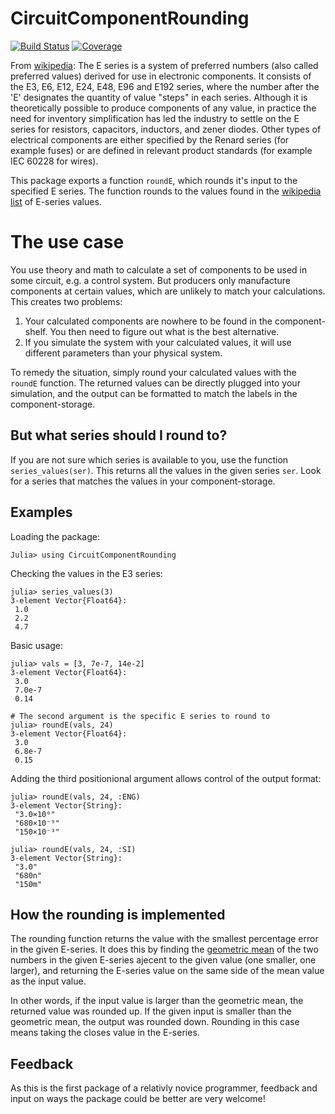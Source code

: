 # CircuitComponentRounding

<!---[![Stable](https://img.shields.io/badge/docs-stable-blue.svg)](https://KronosTheLate.github.io/CircuitComponentRounding.jl/stable)--->
<!---[![Dev](https://img.shields.io/badge/docs-dev-blue.svg)](https://KronosTheLate.github.io/CircuitComponentRounding.jl/dev)--->
[![Build Status](https://github.com/KronosTheLate/CircuitComponentRounding.jl/workflows/CI/badge.svg)](https://github.com/KronosTheLate/CircuitComponentRounding.jl/actions)
[![Coverage](https://codecov.io/gh/KronosTheLate/CircuitComponentRounding.jl/branch/master/graph/badge.svg)](https://codecov.io/gh/KronosTheLate/CircuitComponentRounding.jl)

From [wikipedia](https://en.wikipedia.org/wiki/E_series_of_preferred_numbers):
The E series is a system of preferred numbers (also called preferred values) derived for use in electronic components. It consists of the E3, E6, E12, E24, E48, E96 and E192 series, where the number after the 'E' designates the quantity of value "steps" in each series. Although it is theoretically possible to produce components of any value, in practice the need for inventory simplification has led the industry to settle on the E series for resistors, capacitors, inductors, and zener diodes. Other types of electrical components are either specified by the Renard series (for example fuses) or are defined in relevant product standards (for example IEC 60228 for wires).

This package exports a function `roundE`, which rounds it's input to the specified E series. The function rounds to the values found in the [wikipedia list](https://en.wikipedia.org/wiki/E_series_of_preferred_numbers#Lists) of E-series values.

# The use case
You use theory and math to calculate a set of components to be used in some circuit, e.g. a control system. But producers only manufacture components at certain values, which are unlikely to match your calculations. This creates two problems:
1) Your calculated components are nowhere to be found in the component-shelf. You then need to figure out what is the best alternative.
2) If you simulate the system with your calculated values, it will use different parameters than your physical system.

To remedy the situation, simply round your calculated values with the `roundE` function. The returned values can be directly plugged into your simulation, and the output can be formatted to match the labels in the component-storage.

## But what series should I round to?
If you are not sure which series is available to you, use the function `series_values(ser)`. This returns all the values in the given series `ser`. Look for a series that matches the values in your component-storage.

## Examples
Loading the package:
```julia-repl
Julia> using CircuitComponentRounding
```

Checking the values in the E3 series:
```julia-repl
julia> series_values(3)
3-element Vector{Float64}:
 1.0
 2.2
 4.7
```

Basic usage:
```julia-repl
julia> vals = [3, 7e-7, 14e-2]
3-element Vector{Float64}:
 3.0
 7.0e-7
 0.14

# The second argument is the specific E series to round to
julia> roundE(vals, 24)
3-element Vector{Float64}:
 3.0
 6.8e-7
 0.15
 ```

Adding the third positionional argument allows 
control of the output format:
```julia-repl
julia> roundE(vals, 24, :ENG)
3-element Vector{String}:
 "3.0×10⁰"
 "680×10⁻⁹"
 "150×10⁻³"
```

```julia-repl
julia> roundE(vals, 24, :SI)
3-element Vector{String}:
 "3.0"
 "680n"
 "150m"
```

## How the rounding is implemented
The rounding function returns the value with the smallest percentage error in the given E-series.
It does this by finding the [geometric mean](https://en.wikipedia.org/wiki/Geometric_mean) of the 
two numbers in the given E-series ajecent to the given value (one smaller, one larger), and 
returning the E-series value on the same side of the mean value as the input value.

In other words, if the input value is larger than the geometric mean, the returned value was rounded up. 
If the given input is smaller than the geometric mean, the output was rounded down. Rounding in this case 
means taking the closes value in the E-series.
  
  
## Feedback
As this is the first package of a relativly novice programmer, feedback and input on ways the package could be better are very welcome!
